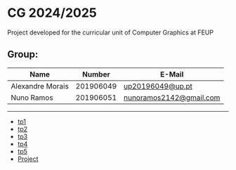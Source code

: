 # CG 2024/2025
 Project developed for the curricular unit of Computer Graphics at FEUP
## Group:
| Name             | Number    | E-Mail             |
| ---------------- | --------- | ------------------ |
| Alexandre Morais | 201906049 | up20196049@up.pt   |
| Nuno Ramos       | 201906051 | nunoramos2142@gmail.com   |

----

  - [tp1](tp1/README.md)
  - [tp2](tp2/README.md)
  - [tp3](tp3/README.md)
  - [tp4](tp4/README.md)
  - [tp5](tp5/README.md)
  - [Project](project/README.md)
